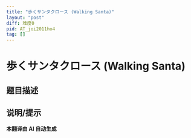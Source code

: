 ```yaml
---
title: "歩くサンタクロース (Walking Santa)"
layout: "post"
diff: 难度0
pid: AT_joi2011ho4
tag: []
---
```


# 歩くサンタクロース (Walking Santa)

## 题目描述

[problemUrl]: https://atcoder.jp/contests/joi2011ho/tasks/joi2011ho4

## 说明/提示

**本翻译由 AI 自动生成**

